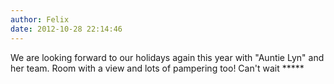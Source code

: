 ```yaml
---
author: Felix
date: 2012-10-28 22:14:46
---
```

We are looking forward to our holidays again this year with "Auntie Lyn" and her team. Room with a view and lots of pampering too! Can't wait  *****

